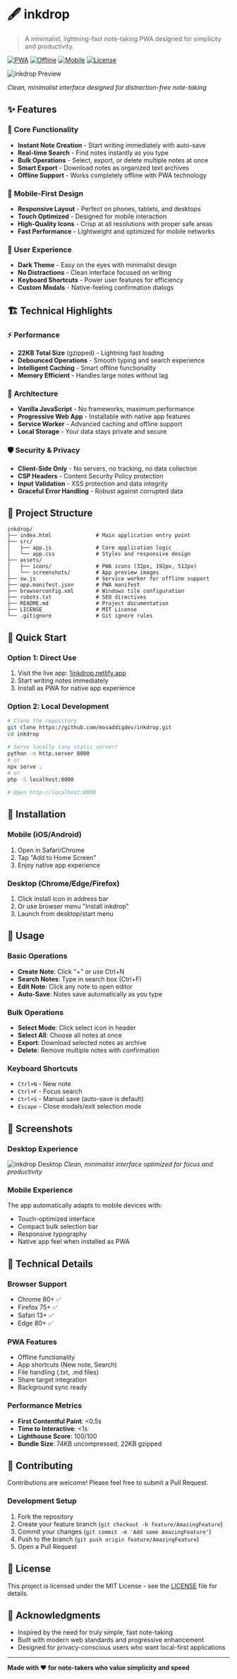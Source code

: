 # 🖋️ inkdrop

> A minimalist, lightning-fast note-taking PWA designed for simplicity and productivity.

[![PWA](https://img.shields.io/badge/PWA-Ready-brightgreen.svg)](https://web.dev/progressive-web-apps/)
[![Offline](https://img.shields.io/badge/Offline-Capable-blue.svg)](https://developer.mozilla.org/en-US/docs/Web/Progressive_web_apps/Offline_Service_workers)
[![Mobile](https://img.shields.io/badge/Mobile-Optimized-orange.svg)](https://developers.google.com/web/fundamentals/design-and-ux/responsive/)
[![License](https://img.shields.io/badge/License-MIT-yellow.svg)](LICENSE)

![inkdrop Preview](assets/screenshots/inkdrop-preview.png)

*Clean, minimalist interface designed for distraction-free note-taking*

## ✨ Features

### 🚀 **Core Functionality**
- **Instant Note Creation** - Start writing immediately with auto-save
- **Real-time Search** - Find notes instantly as you type
- **Bulk Operations** - Select, export, or delete multiple notes at once
- **Smart Export** - Download notes as organized text archives
- **Offline Support** - Works completely offline with PWA technology

### 📱 **Mobile-First Design**
- **Responsive Layout** - Perfect on phones, tablets, and desktops
- **Touch Optimized** - Designed for mobile interaction
- **High-Quality Icons** - Crisp at all resolutions with proper safe areas
- **Fast Performance** - Lightweight and optimized for mobile networks

### 🎨 **User Experience**
- **Dark Theme** - Easy on the eyes with minimalist design
- **No Distractions** - Clean interface focused on writing
- **Keyboard Shortcuts** - Power user features for efficiency
- **Custom Modals** - Native-feeling confirmation dialogs

## 🏗️ **Technical Highlights**

### ⚡ **Performance**
- **22KB Total Size** (gzipped) - Lightning fast loading
- **Debounced Operations** - Smooth typing and search experience
- **Intelligent Caching** - Smart offline functionality
- **Memory Efficient** - Handles large notes without lag

### 🔧 **Architecture**
- **Vanilla JavaScript** - No frameworks, maximum performance
- **Progressive Web App** - Installable with native app features
- **Service Worker** - Advanced caching and offline support
- **Local Storage** - Your data stays private and secure

### 🛡️ **Security & Privacy**
- **Client-Side Only** - No servers, no tracking, no data collection
- **CSP Headers** - Content Security Policy protection
- **Input Validation** - XSS protection and data integrity
- **Graceful Error Handling** - Robust against corrupted data

## 📁 Project Structure

```
inkdrop/
├── index.html              # Main application entry point
├── src/
│   ├── app.js              # Core application logic
│   └── app.css             # Styles and responsive design
├── assets/
│   ├── icons/              # PWA icons (32px, 192px, 512px)
│   └── screenshots/        # App preview images
├── sw.js                   # Service worker for offline support
├── app.manifest.json       # PWA manifest
├── browserconfig.xml       # Windows tile configuration
├── robots.txt              # SEO directives
├── README.md               # Project documentation
├── LICENSE                 # MIT License
└── .gitignore              # Git ignore rules
```

## 🚀 Quick Start

### **Option 1: Direct Use**
1. Visit the live app: [1inkdrop.netlify.app](https://1inkdrop.netlify.app)
2. Start writing notes immediately
3. Install as PWA for native app experience

### **Option 2: Local Development**
```bash
# Clone the repository
git clone https://github.com/mosaddiqdev/inkdrop.git
cd inkdrop

# Serve locally (any static server)
python -m http.server 8000
# or
npx serve .
# or
php -S localhost:8000

# Open http://localhost:8000
```

## 📱 Installation

### **Mobile (iOS/Android)**
1. Open in Safari/Chrome
2. Tap "Add to Home Screen"
3. Enjoy native app experience

### **Desktop (Chrome/Edge/Firefox)**
1. Click install icon in address bar
2. Or use browser menu "Install inkdrop"
3. Launch from desktop/start menu

## 🎯 Usage

### **Basic Operations**
- **Create Note**: Click "+" or use Ctrl+N
- **Search Notes**: Type in search box (Ctrl+F)
- **Edit Note**: Click any note to open editor
- **Auto-Save**: Notes save automatically as you type

### **Bulk Operations**
- **Select Mode**: Click select icon in header
- **Select All**: Choose all notes at once
- **Export**: Download selected notes as archive
- **Delete**: Remove multiple notes with confirmation

### **Keyboard Shortcuts**
- `Ctrl+N` - New note
- `Ctrl+F` - Focus search
- `Ctrl+S` - Manual save (auto-save is default)
- `Escape` - Close modals/exit selection mode

## 📸 Screenshots

### **Desktop Experience**
![inkdrop Desktop](assets/screenshots/inkdrop-preview.png)
*Clean, minimalist interface optimized for focus and productivity*

### **Mobile Experience**
The app automatically adapts to mobile devices with:
- Touch-optimized interface
- Compact bulk selection bar
- Responsive typography
- Native app feel when installed as PWA

## 🔧 Technical Details

### **Browser Support**
- Chrome 80+ ✅
- Firefox 75+ ✅
- Safari 13+ ✅
- Edge 80+ ✅

### **PWA Features**
- Offline functionality
- App shortcuts (New note, Search)
- File handling (.txt, .md files)
- Share target integration
- Background sync ready

### **Performance Metrics**
- **First Contentful Paint**: <0.5s
- **Time to Interactive**: <1s
- **Lighthouse Score**: 100/100
- **Bundle Size**: 74KB uncompressed, 22KB gzipped

## 🤝 Contributing

Contributions are welcome! Please feel free to submit a Pull Request.

### **Development Setup**
1. Fork the repository
2. Create your feature branch (`git checkout -b feature/AmazingFeature`)
3. Commit your changes (`git commit -m 'Add some AmazingFeature'`)
4. Push to the branch (`git push origin feature/AmazingFeature`)
5. Open a Pull Request

## 📄 License

This project is licensed under the MIT License - see the [LICENSE](LICENSE) file for details.

## 🙏 Acknowledgments

- Inspired by the need for truly simple, fast note-taking
- Built with modern web standards and progressive enhancement
- Designed for privacy-conscious users who want local-first applications

---

**Made with ❤️ for note-takers who value simplicity and speed**
